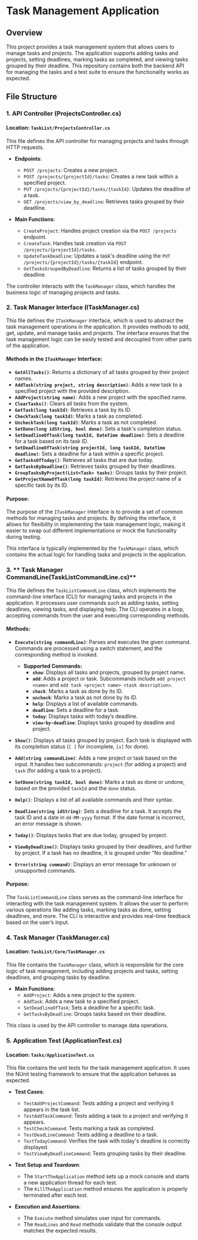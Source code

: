 # Task Management Application

## Overview

This project provides a task management system that allows users to manage tasks and projects. The application supports adding tasks and projects, setting deadlines, marking tasks as completed, and viewing tasks grouped by their deadline. This repository contains both the backend API for managing the tasks and a test suite to ensure the functionality works as expected.

## File Structure

### 1. **API Controller (ProjectsController.cs)**

#### Location: `TaskList/ProjectsController.cs`

This file defines the API controller for managing projects and tasks through HTTP requests.

- **Endpoints**:
  - `POST /projects`: Creates a new project.
  - `POST /projects/{projectId}/tasks`: Creates a new task within a specified project.
  - `PUT /projects/{projectId}/tasks/{taskId}`: Updates the deadline of a task.
  - `GET /projects/view_by_deadline`: Retrieves tasks grouped by their deadline.

- **Main Functions**:
  - `CreateProject`: Handles project creation via the `POST /projects` endpoint.
  - `CreateTask`: Handles task creation via `POST /projects/{projectId}/tasks`.
  - `UpdateTaskDeadline`: Updates a task's deadline using the `PUT /projects/{projectId}/tasks/{taskId}` endpoint.
  - `GetTasksGroupedByDeadline`: Returns a list of tasks grouped by their deadline.

The controller interacts with the `TaskManager` class, which handles the business logic of managing projects and tasks.

### 2. **Task Manager Interface (ITaskManager.cs)**

This file defines the `ITaskManager` interface, which is used to abstract the task management operations in the application. It provides methods to add, get, update, and manage tasks and projects. The interface ensures that the task management logic can be easily tested and decoupled from other parts of the application.

#### Methods in the `ITaskManager` Interface:
- **`GetAllTasks()`**: Returns a dictionary of all tasks grouped by their project names.
- **`AddTask(string project, string description)`**: Adds a new task to a specified project with the provided description.
- **`AddProject(string name)`**: Adds a new project with the specified name.
- **`ClearTasks()`**: Clears all tasks from the system.
- **`GetTask(long taskId)`**: Retrieves a task by its ID.
- **`CheckTask(long taskId)`**: Marks a task as completed.
- **`UncheckTask(long taskId)`**: Marks a task as not completed.
- **`SetDone(long idString, bool done)`**: Sets a task's completion status.
- **`SetDeadlineOfTask(long taskId, DateTime deadline)`**: Sets a deadline for a task based on its task ID.
- **`SetDeadlineOfTask(string projectId, long taskId, DateTime deadline)`**: Sets a deadline for a task within a specific project.
- **`GetTasksOfToday()`**: Retrieves all tasks that are due today.
- **`GetTasksByDeadline()`**: Retrieves tasks grouped by their deadlines.
- **`GroupTasksByProject(List<Task> tasks)`**: Groups tasks by their project.
- **`GetProjectNameOfTask(long taskId)`**: Retrieves the project name of a specific task by its ID.

#### Purpose:
The purpose of the `ITaskManager` interface is to provide a set of common methods for managing tasks and projects. By defining the interface, it allows for flexibility in implementing the task management logic, making it easier to swap out different implementations or mock the functionality during testing.

This interface is typically implemented by the `TaskManager` class, which contains the actual logic for handling tasks and projects in the application.

### 3. ** Task Manager CommandLine(TaskListCommandLine.cs)**

This file defines the `TaskListCommandLine` class, which implements the command-line interface (CLI) for managing tasks and projects in the application. It processes user commands such as adding tasks, setting deadlines, viewing tasks, and displaying help. The CLI operates in a loop, accepting commands from the user and executing corresponding methods.

#### Methods:
- **`Execute(string commandLine)`**: Parses and executes the given command. Commands are processed using a switch statement, and the corresponding method is invoked.

  - **Supported Commands:**
    - **`show`**: Displays all tasks and projects, grouped by project name.
    - **`add`**: Adds a project or task. Subcommands include `add project <name>` and `add task <project name> <task description>`.
    - **`check`**: Marks a task as done by its ID.
    - **`uncheck`**: Marks a task as not done by its ID.
    - **`help`**: Displays a list of available commands.
    - **`deadline`**: Sets a deadline for a task.
    - **`today`**: Displays tasks with today’s deadline.
    - **`view-by-deadline`**: Displays tasks grouped by deadline and project.
      
- **`Show()`**: Displays all tasks grouped by project. Each task is displayed with its completion status (`[ ]` for incomplete, `[x]` for done).

- **`Add(string commandLine)`**: Adds a new project or task based on the input. It handles two subcommands: `project` (for adding a project) and `task` (for adding a task to a project).

- **`SetDone(string taskId, bool done)`**: Marks a task as done or undone, based on the provided `taskId` and the `done` status.

- **`Help()`**: Displays a list of all available commands and their syntax.

- **`Deadline(string idString)`**: Sets a deadline for a task. It accepts the task ID and a date in `dd-MM-yyyy` format. If the date format is incorrect, an error message is shown.

- **`Today()`**: Displays tasks that are due today, grouped by project.

- **`ViewByDeadline()`**: Displays tasks grouped by their deadlines, and further by project. If a task has no deadline, it is grouped under "No deadline."

- **`Error(string command)`**: Displays an error message for unknown or unsupported commands.

#### Purpose:
The `TaskListCommandLine` class serves as the command-line interface for interacting with the task management system. It allows the user to perform various operations like adding tasks, marking tasks as done, setting deadlines, and more. The CLI is interactive and provides real-time feedback based on the user’s input.

### 4. **Task Manager (TaskManager.cs)**

#### Location: `TaskList/Core/TaskManager.cs`

This file contains the `TaskManager` class, which is responsible for the core logic of task management, including adding projects and tasks, setting deadlines, and grouping tasks by deadline.

- **Main Functions**:
  - `AddProject`: Adds a new project to the system.
  - `AddTask`: Adds a new task to a specified project.
  - `SetDeadlineOfTask`: Sets a deadline for a specific task.
  - `GetTasksByDeadline`: Groups tasks based on their deadline.

This class is used by the API controller to manage data operations.

### 5. **Application Test (ApplicationTest.cs)**

#### Location: `Tasks/ApplicationTest.cs`

This file contains the unit tests for the task management application. It uses the NUnit testing framework to ensure that the application behaves as expected.

- **Test Cases**:
  - `TestAddProjectCommand`: Tests adding a project and verifying it appears in the task list.
  - `TestAddTaskCommand`: Tests adding a task to a project and verifying it appears.
  - `TestCheckCommand`: Tests marking a task as completed.
  - `TestDeadLineCommand`: Tests adding a deadline to a task.
  - `TestTodayCommand`: Verifies the task with today's deadline is correctly displayed.
  - `TestViewByDeadlineCommand`: Tests grouping tasks by their deadline.

- **Test Setup and Teardown**:
  - The `StartTheApplication` method sets up a mock console and starts a new application thread for each test.
  - The `KillTheApplication` method ensures the application is properly terminated after each test.

- **Execution and Assertions**:
  - The `Execute` method simulates user input for commands.
  - The `ReadLines` and `Read` methods validate that the console output matches the expected results.
